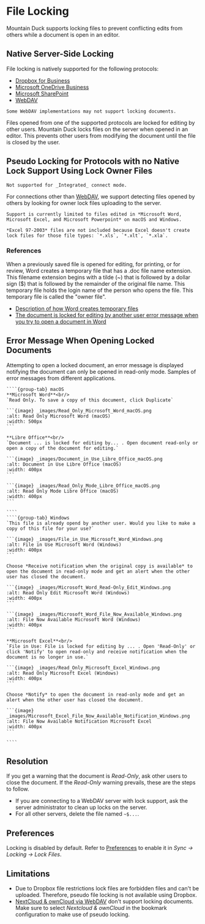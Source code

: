 File Locking
====

Mountain Duck supports locking files to prevent conflicting edits from others while a document is open in an editor.

## Native Server-Side Locking

File locking is natively supported for the following protocols:

- [Dropbox for Business](../protocols/dropbox.md)
- [Microsoft OneDrive Business](../protocols/onedrive.md)
- [Microsoft SharePoint](../protocols/sharepoint.md)
- [WebDAV](../protocols/webdav/index.md)

```{note}
Some WebDAV implementations may not support locking documents.
```

Files opened from one of the supported protocols are locked for editing by other users. Mountain Duck locks files on the server when opened in an editor. This prevents other users from modifying the document until the file is closed by the user.

## Pseudo Locking for Protocols with no Native Lock Support Using Lock Owner Files

```{warning}
Not supported for _Integrated_ connect mode.
```

For connections other than [WebDAV](../protocols/webdav/index.md), we support detecting files opened by others by looking for owner lock files uploading to the server.

```{note}
Support is currently limited to files edited in *Microsoft Word, Microsoft Excel, and Microsoft Powerpoint* on macOS and Windows.
```

```{attention}
*Excel 97-2003* files are not included because Excel doesn't create lock files for those file types: `*.xls`, `*.xlt`, `*.xla`.
```

### References

When a previously saved file is opened for editing, for printing, or for review, Word creates a temporary file that has a .doc file name extension. This filename extension begins with a tilde (\~) that is followed by a dollar sign ($) that is followed by the remainder of the original file name. This temporary file holds the login name of the person who opens the file. This temporary file is called the "owner file".

- [Description of how Word creates temporary files](https://support.microsoft.com/en-us/help/211632/description-of-how-word-creates-temporary-files)
- [The document is locked for editing by another user error message when you try to open a document in Word](https://support.microsoft.com/en-us/help/313472/the-document-is-locked-for-editing-by-another-user-error-message-when)

## Error Message When Opening Locked Documents

Attempting to open a locked document, an error message is displayed notifying the document can only be opened in read-only mode. Samples of error messages from different applications.

`````{tabs}
````{group-tab} macOS
**Microsoft Word**<br/>
`Read Only. To save a copy of this document, click Duplicate`

```{image} _images/Read_Only_Microsoft_Word_macOS.png
:alt: Read Only Microsoft Word (macOS)
:width: 500px
```

**Libre Office**<br/>
`Document ... is locked for editing by... . Open document read-only or open a copy of the document for editing.`

```{image} _images/Document_in_Use_Libre_Office_macOS.png
:alt: Document in Use Libre Office (macOS)
:width: 400px
```

```{image} _images/Read_Only_Mode_Libre_Office_macOS.png
:alt: Read Only Mode Libre Office (macOS)
:width: 400px
```

````
````{group-tab} Windows
`This file is already opend by another user. Would you like to make a copy of this file for your use?`

```{image} _images/File_in_Use_Microsoft_Word_Windows.png
:alt: File in Use Microsoft Word (Windows)
:width: 400px
```

Choose *Receive notification when the original copy is available* to open the document in read-only mode and get an alert when the other user has closed the document.

```{image} _images/Microsoft_Word_Read-Only_Edit_Windows.png
:alt: Read Only Edit Microsoft Word (Windows)
:width: 400px
```

```{image} _images/Microsoft_Word_File_Now_Available_Windows.png
:alt: File Now Available Microsoft Word (Windows)
:width: 400px
```

**Microsoft Excel**<br/>
`File in Use: File is locked for editing by ... . Open 'Read-Only' or click 'Notify' to open read-only and receive notification when the document is no longer in use.`

```{image} _images/Read_Only_Microsoft_Excel_Windows.png
:alt: Read Only Microsoft Excel (Windows)
:width: 400px
```

Choose *Notify* to open the document in read-only mode and get an alert when the other user has closed the document.

```{image} _images/Microsoft_Excel_File_Now_Available_Notification_Windows.png
:alt: File Now Available Notification Microsoft Excel
:width: 400px
```

````
`````

## Resolution

If you get a warning that the document is *Read-Only*, ask other users to close the document. If the *Read-Only* warning prevails, these are the steps to follow.

- If you are connecting to a WebDAV server with lock support, ask the server administrator to clean up locks on the server.
- For all other servers, delete the file named `~$...`.

## Preferences

Locking is disabled by default. Refer to [Preferences](preferences.md) to enable it in *Sync → Locking → Lock Files*.

## Limitations

- Due to Dropbox file restrictions lock files are forbidden files and can't be uploaded. Therefore, pseudo file locking is not available using Dropbox.
- [NextCloud & ownCloud via WebDAV](../protocols/webdav/nextcloud.md) don't support locking documents. Make sure to select *Nextcloud & ownCloud* in the bookmark configuration to make use of pseudo locking.